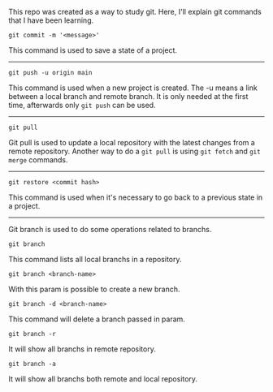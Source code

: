This repo was created as a way to study git. Here, I'll explain git commands that I have been learning.
```
git commit -m '<message>'
```
This command is used to save a state of a project.

---
```
git push -u origin main
```
This command is used when a new project is created. The -u means a link between a local branch and remote branch. It is only needed at the first time, afterwards only ```git push``` can be used.

---

```
git pull
```
Git pull is used to update a local repository with the latest changes from a remote repository.
Another way to do a ```git pull``` is using ```git fetch``` and ```git merge``` commands.

----

```
git restore <commit hash>
```

This command is used when it's necessary to go back to a previous state in a project.

---

Git branch is used to do some operations related to branchs.
```
git branch
```
This command lists all local branchs in a repository.

```
git branch <branch-name>
```
With this param is possible to create a new branch.

```
git branch -d <branch-name>
```
This command will delete a branch passed in param.

```
git branch -r
```
It will show all branchs in remote repository.

```
git branch -a
```
It will show all branchs both remote and local repository.
